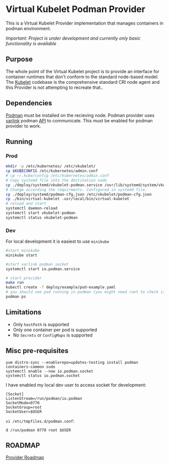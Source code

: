 # Virtual Kubelet Podman Provider

This is a Virtual Kubelet Provider implementation that manages containers in podman environment.

*Important: Project is under development and currently only basic functionality is available*

## Purpose

The whole point of the Virtual Kubelet project is to provide an interface for container runtimes that don't conform to the standard node-based model. The [Kubelet](https://github.com/kubernetes/kubernetes/tree/master/pkg/kubelet) codebase is the comprehensive standard CRI node agent and this Provider is not attempting to recreate that..

## Dependencies

[Podman](https://podman.io/getting-started/installation.html) must be installed on the recieving node.
Podman provider uses [varlink](https://www.projectatomic.io/blog/2018/05/podman-varlink/) podman [API](https://podman.io/blogs/2019/01/16/podman-varlink.html) to communicate. This must be enabled for podman provider to work.

## Running

### Prod

```bash
mkdir -p /etc/kubernetes/ /etc/vkubelet/
cp $KUBECONFIG /etc/kubernetes/admin.conf
# cp ~/.kube/config /etc/kubernetes/admin.conf
# Copy systemd file into the destination node
cp ./deploy/systemd/vkubelet-podman.service /usr/lib/systemd/system/vkubelet-podman.service
# Change according the requirments. Configured in systemd file.
cp ./deploy/systemd/podman-cfg.json /etc/vkubelet/podman-cfg.json
cp ./bin/virtual-kubelet .usr/local/bin/virtual-kubelet
# reload and start
systemctl daemon-reload
systemctl start vkubelet-podman
systemctl status vkubelet-podman
```

### Dev

For local development it is easiest to use `minikube`

```bash
#start minikube
minikube start

#start varlink podman socket
systemctl start io.podman.service

# start provider
make run
kubectl create -f deploy/example/pod-example.yaml
# you should see pod running in podman (you might need root to check it)
podman ps
```

## Limitations

* Only `hostPath` is supported
* Only one container per pod is supported
* No `Secrets` or `ConfigMaps` is supported

## Misc pre-requisites

```
yum distro-sync --enablerepo=updates-testing install podman containers-common sudo
systemctl enable --now io.podman.socket
systemctl status io.podman.socket
```

I have enabled my local dev user to access socket for development:
```
[Socket]
ListenStream=/run/podman/io.podman
SocketMode=0770
SocketGroup=root
SocketUser=$USER
```

`vi /etc/tmpfiles.d/podman.conf`:
```
d /run/podman 0770 root $USER
```

## ROADMAP

[Provider Roadmap](ROADMAP.md)
